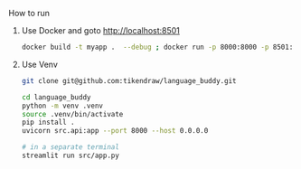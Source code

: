 


How to run
1. Use Docker and goto [http://localhost:8501](http://localhost:8501)

    ```bash
    docker build -t myapp .  --debug ; docker run -p 8000:8000 -p 8501:8501 myapp
    ```

2. Use Venv
    ```bash
    git clone git@github.com:tikendraw/language_buddy.git

    cd language_buddy
    python -m venv .venv
    source .venv/bin/activate
    pip install .
    uvicorn src.api:app --port 8000 --host 0.0.0.0 

    # in a separate terminal
    streamlit run src/app.py
    
    ```


